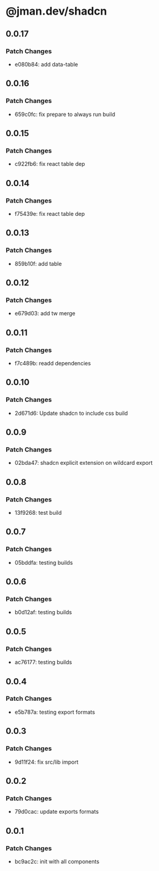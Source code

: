 # @jman.dev/shadcn

## 0.0.17

### Patch Changes

- e080b84: add data-table

## 0.0.16

### Patch Changes

- 659c0fc: fix prepare to always run build

## 0.0.15

### Patch Changes

- c922fb6: fix react table dep

## 0.0.14

### Patch Changes

- f75439e: fix react table dep

## 0.0.13

### Patch Changes

- 859b10f: add table

## 0.0.12

### Patch Changes

- e679d03: add tw merge

## 0.0.11

### Patch Changes

- f7c489b: readd dependencies

## 0.0.10

### Patch Changes

- 2d671d6: Update shadcn to include css build

## 0.0.9

### Patch Changes

- 02bda47: shadcn explicit extension on wildcard export

## 0.0.8

### Patch Changes

- 13f9268: test build

## 0.0.7

### Patch Changes

- 05bddfa: testing builds

## 0.0.6

### Patch Changes

- b0d12af: testing builds

## 0.0.5

### Patch Changes

- ac76177: testing builds

## 0.0.4

### Patch Changes

- e5b787a: testing export formats

## 0.0.3

### Patch Changes

- 9d11f24: fix src/lib import

## 0.0.2

### Patch Changes

- 79d0cac: update exports formats

## 0.0.1

### Patch Changes

- bc9ac2c: init with all components
